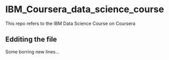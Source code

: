 # IBM_Coursera_data_science_course
This repo refers to the IBM Data Science Course on Coursera

## Edditing the file

Some borring new lines...


